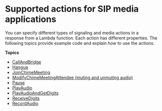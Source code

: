 # Supported actions for SIP media applications<a name="specify-actions"></a>

You can specify different types of signaling and media actions in a response from a Lambda function\. Each action has different properties\. The following topics provide example code and explain how to use the actions\.

**Topics**
+ [CallAndBridge](call-and-bridge.md)
+ [Hangup](hangup.md)
+ [JoinChimeMeeting](join-chime-meeting.md)
+ [ModifyChimeMeetingAttendee \(muting and unmuting audio\)](mute-unmute.md)
+ [Pause](pause.md)
+ [PlayAudio](play-audio.md)
+ [PlayAudioAndGetDigits](play-audio-get-digits.md)
+ [ReceiveDigits](listen-to-digits.md)
+ [RecordAudio](record-audio.md)